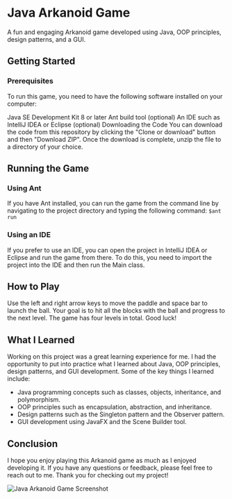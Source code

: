 # Java Arkanoid Game

A fun and engaging Arkanoid game developed using Java, OOP principles, design patterns, and a GUI.

## Getting Started
### Prerequisites
To run this game, you need to have the following software installed on your computer:

Java SE Development Kit 8 or later
Ant build tool (optional)
An IDE such as IntelliJ IDEA or Eclipse (optional)
Downloading the Code
You can download the code from this repository by clicking the "Clone or download" button and then "Download ZIP". Once the download is complete, unzip the file to a directory of your choice.

## Running the Game
### Using Ant
If you have Ant installed, you can run the game from the command line by navigating to the project directory and typing the following command:
``` $ant run ```
### Using an IDE
If you prefer to use an IDE, you can open the project in IntelliJ IDEA or Eclipse and run the game from there. To do this, you need to import the project into the IDE and then run the Main class.

## How to Play
Use the left and right arrow keys to move the paddle and space bar to launch the ball. Your goal is to hit all the blocks with the ball and progress to the next level. The game has four levels in total. Good luck!

## What I Learned
Working on this project was a great learning experience for me. I had the opportunity to put into practice what I learned about Java, OOP principles, design patterns, and GUI development. Some of the key things I learned include:

- Java programming concepts such as classes, objects, inheritance, and polymorphism.
- OOP principles such as encapsulation, abstraction, and inheritance.
- Design patterns such as the Singleton pattern and the Observer pattern.
- GUI development using JavaFX and the Scene Builder tool.
## Conclusion
I hope you enjoy playing this Arkanoid game as much as I enjoyed developing it. If you have any questions or feedback, please feel free to reach out to me. Thank you for checking out my project!

![Java Arkanoid Game Screenshot](levels.png)


